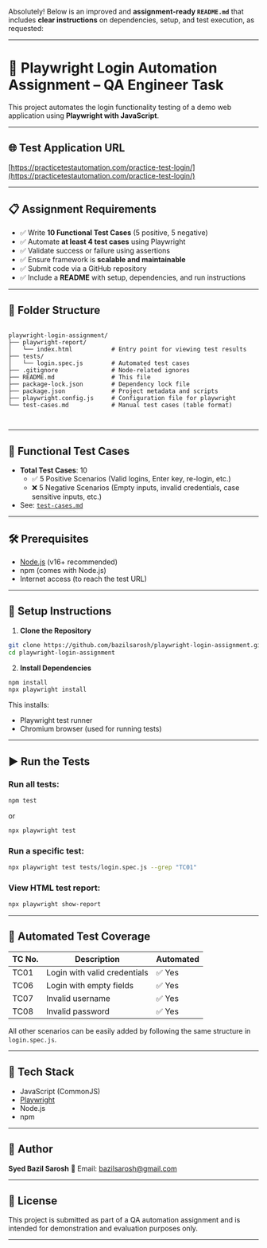 Absolutely! Below is an improved and **assignment-ready `README.md`** that includes **clear instructions** on dependencies, setup, and test execution, as requested:

---

# 🔐 Playwright Login Automation Assignment – QA Engineer Task

This project automates the login functionality testing of a demo web application using **Playwright with JavaScript**.

---

## 🌐 Test Application URL

[https://practicetestautomation.com/practice-test-login/](https://practicetestautomation.com/practice-test-login/)

---

## 📋 Assignment Requirements

- ✅ Write **10 Functional Test Cases** (5 positive, 5 negative)
- ✅ Automate **at least 4 test cases** using Playwright
- ✅ Validate success or failure using assertions
- ✅ Ensure framework is **scalable and maintainable**
- ✅ Submit code via a GitHub repository
- ✅ Include a **README** with setup, dependencies, and run instructions

---

## 📁 Folder Structure

```

playwright-login-assignment/
├── playwright-report/
│   └── index.html           # Entry point for viewing test results
├── tests/
│   └── login.spec.js        # Automated test cases
├── .gitignore               # Node-related ignores
├── README.md                # This file
├── package-lock.json        # Dependency lock file
├── package.json             # Project metadata and scripts
├── playwright.config.js     # Configuration file for playwright
└── test-cases.md            # Manual test cases (table format)



````

---

## 🧪 Functional Test Cases

- **Total Test Cases**: 10
  - ✅ 5 Positive Scenarios (Valid logins, Enter key, re-login, etc.)
  - ❌ 5 Negative Scenarios (Empty inputs, invalid credentials, case sensitive inputs, etc.)
- See: [`test-cases.md`](./test-cases.md)

---

## 🛠️ Prerequisites

- [Node.js](https://nodejs.org/en/download/) (v16+ recommended)
- npm (comes with Node.js)
- Internet access (to reach the test URL)

---

## 🔧 Setup Instructions

1. **Clone the Repository**

```bash
git clone https://github.com/bazilsarosh/playwright-login-assignment.git
cd playwright-login-assignment
````

2. **Install Dependencies**

```bash
npm install
npx playwright install
```

This installs:

* Playwright test runner
* Chromium browser (used for running tests)

---

## ▶️ Run the Tests

### Run all tests:

```bash
npm test
```

or

```bash
npx playwright test
```

### Run a specific test:

```bash
npx playwright test tests/login.spec.js --grep "TC01"
```

### View HTML test report:

```bash
npx playwright show-report
```

---

## 🤖 Automated Test Coverage

| TC No. | Description                  | Automated |
| ------ | ---------------------------- | --------- |
| TC01   | Login with valid credentials | ✅ Yes     |
| TC06   | Login with empty fields      | ✅ Yes     |
| TC07   | Invalid username             | ✅ Yes     |
| TC08   | Invalid password             | ✅ Yes     |

All other scenarios can be easily added by following the same structure in `login.spec.js`.

---

## 🔎 Tech Stack

* JavaScript (CommonJS)
* [Playwright](https://playwright.dev/)
* Node.js
* npm

---

## 👤 Author

**Syed Bazil Sarosh**
📧 Email: [bazilsarosh@gmail.com](mailto:bazilsarosh@gmail.com)

---

## 📄 License

This project is submitted as part of a QA automation assignment and is intended for demonstration and evaluation purposes only.

---
